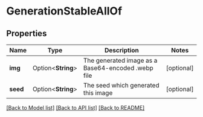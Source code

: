 # GenerationStableAllOf

## Properties

Name | Type | Description | Notes
------------ | ------------- | ------------- | -------------
**img** | Option<**String**> | The generated image as a Base64-encoded .webp file | [optional]
**seed** | Option<**String**> | The seed which generated this image | [optional]

[[Back to Model list]](../README.md#documentation-for-models) [[Back to API list]](../README.md#documentation-for-api-endpoints) [[Back to README]](../README.md)


